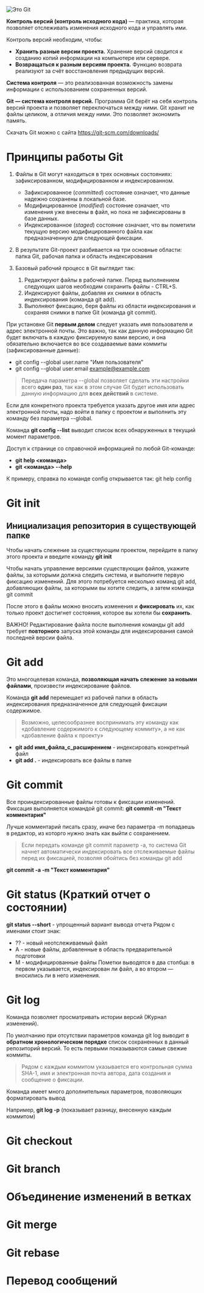 ![Это Git](pic_git.png)

**Контроль версий (контроль исходного кода)** — практика, которая позволяет отслеживать изменения исходного кода и управлять ими.

Контроль версий необходим, чтобы:
* **Хранить разные версии проекта.** Хранение версий сводится к созданию копий информации на компьютере или сервере.
* **Возвращаться к разным версиям проекта.** Функцию возврата реализуют за счёт восстановления предыдущих версий. 

**Cистема контроля** — это реализованная возможность замены информации с использованием сохраненных версий.

**Git — система контроля версий.** Программа Git берёт на себя контроль версий проекта и позволяет переключаться между ними. Git хранит не файлы целиком, а отличия между ними. Это позволяет экономить память.

Скачать Git можно с сайта https://git-scm.com/downloads/ 

# Принципы работы Git

1. Файлы в Git могут находиться в трех основных состояниях: зафиксированном, модифицированном и индексированном.

    * Зафиксированное (*committed*) состояние означает, что данные надежно сохранены в локальной базе. 
    * Модифицированное (*modified*) состояние означает, что изменения уже внесены в файл, но пока не зафиксированы в базе данных. 
    * Индексированное (*staged*) состояние означает, что вы пометили текущую версию модифицированного файла как предназначенную для следующей фиксации.

2. В результате Git-проект разбивается на три основные области: папка Git, рабочая папка и область индексирования

3. Базовый рабочий процесс в Git выглядит так:
    1. Редактируют файлы в рабочей папке. Перед выполнением следующих шагов необходим сохранить файлы - CTRL+S.
    2. Индексируют файлы, добавляя их снимки в область индексирования (команда git add).
    3. Выполняют фиксацию, беря файлы из области индексирования и сохраняя снимки в папке Git (команда  git commit).

При установке Git **первым делом** следует указать имя пользователя и адрес электронной почты. Это важно, так как данную информацию Git будет включать в каждую фиксируемую вами версию, и она обязательно включается во все создаваемые вами коммиты (зафиксированные данные):
* git config --global user.name "Имя пользователя"
* git config --global user.email example@example.com

>Передача параметра --global позволяет сделать эти настройки всего **один раз**, так как в этом случае Git будет использовать данную информацию для **всех действий** в системе. 

Если для конкретного проекта требуется указать другое имя или адрес электронной почты, надо войти в папку с проектом и выполнить эту команду без параметра --global.

Команда **git config --list** выводит список всех обнаруженных в текущий момент параметров.

Доступ к странице со справочной информацией по любой Git-команде:
* **git help <команда>**
* **git <команда> --help**


К примеру, справка по команде config открывается так:
git help config


# Git init
## Инициализация репозитория в существующей папке
Чтобы начать слежение за существующим проектом, перейдите в папку этого проекта и введите команду
**git init**

Чтобы начать управление версиями существующих файлов, укажите файлы, за которыми должна следить система, и выполните первую фиксацию изменений. Для этого потребуется несколько команд git add, добавляющих файлы, за которыми вы хотите следить, а затем команда git commit

После этого в файлы можно вносить изменения и **фиксировать** их, как только проект достигнет состояния, которое вы хотели бы **сохранить**.

ВАЖНО! Редактирование файла после выполнения команды git add требует **повторного** запуска этой команды для индексирования самой последней версии файла.
# Git add
Это многоцелевая команда, **позволяющая начать слежение за
новыми файлами**, произвести индексирование файлов. 

Команда **git add** перемещает из рабочей папки в область индексирования предназначенное для следующей фиксации содержимое.

>Возможно, целесообразнее воспринимать
эту команду как «добавление содержимого к следующему коммиту», а не как «добавление файла к проекту»

* __git add имя_файла_с_расширением__ - индексировать конкретный файл
* __git add .__ - индексировать все файлы в папке

# Git commit
Все проиндексированные файлы готовы к фиксации изменений. Фиксация выполняется командой git commit:
**git commit -m "Текст комментария"**

Лучше комментарий писать сразу, иначе без параметра -m попадаешь в редактор, из которго нужно знать как выйти с сохранением.

>Если передать команде git commit параметр -a, то система Git начнет автоматически индексировать все отслеживаемые файлы перед их фиксацией, позволяя обойтись без команды git add

**git commit -a -m "Текст комментария"**

# Git status (Краткий отчет о состоянии)
**git status --short** - упрощенный вариант вывода отчета
Рядом с именами стоит знак:
* ?? - новый неотслеживаемый файл
* А - новые файлы, добавленные в область предварительной подготовки
* М - модифицированные файлы
Пометки выводятся в два столбца: в первом указывается, индексирован ли файл, а во втором — вносились ли в него изменения. 

# Git log
Команда позволяет просматривать истории версий (Журнал изменений).

По умолчанию при отсутствии параметров команда git log выводит в **обратном хронологическом порядке** список сохраненных в данный репозиторий версий. То есть первыми показываются самые свежие коммиты. 

>Рядом с каждым коммитом указывается его контрольная сумма SHA-1, имя и электронная почта автора, дата создания и сообщение о фиксации.

Команда имеет много дополнительных параметров, позволяющих форматировать вывод

Например, **git log -p** (показывает разницу, внесенную каждым коммитом)

# Git checkout

# Git branch

# Объединение изменений в ветках

# Git merge

# Git rebase

# Перевод сообщений


